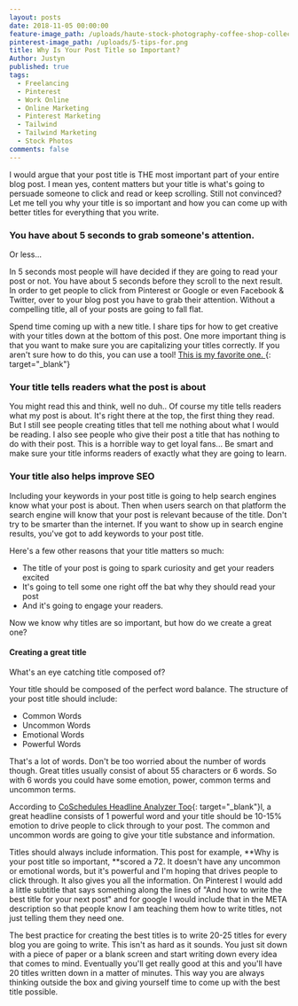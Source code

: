 ```yaml
---
layout: posts
date: 2018-11-05 00:00:00
feature-image_path: /uploads/haute-stock-photography-coffee-shop-collection-final-22.jpg
pinterest-image_path: /uploads/5-tips-for.png
title: Why Is Your Post Title so Important?
Author: Justyn
published: true
tags:
  - Freelancing
  - Pinterest
  - Work Online
  - Online Marketing
  - Pinterest Marketing
  - Tailwind
  - Tailwind Marketing
  - Stock Photos
comments: false
---
```


I would argue that your post title is THE most important part of your entire blog post. I mean yes, content matters but your title is what's going to persuade someone to click and read or keep scrolling. Still not convinced? Let me tell you why your title is so important and how you can come up with better titles for everything that you write.&nbsp;

### You have about 5 seconds to grab someone's attention.&nbsp;

Or less...

In 5 seconds most people will have decided if they are going to read your post or not. You have about 5 seconds before they scroll to the next result. In order to get people to click from Pinterest or Google or even Facebook & Twitter, over to your blog post you have to grab their attention. Without a compelling title, all of your posts are going to fall flat.&nbsp;

Spend time coming up with a new title. I share tips for how to get creative with your titles down at the bottom of this post. One more important thing is that you want to make sure you are capitalizing your titles correctly. If you aren't sure how to do this, you can use a tool! [This is my favorite one.&nbsp;](https://capitalizemytitle.com){: target="_blank"}

### Your title tells readers what the post is about

You might read this and think, well no duh.. Of course my title tells readers what my post is about. It's right there at the top, the first thing they read. But I still see people creating titles that tell me nothing about what I would be reading. I also see people who give their post a title that has nothing to do with their post. This is a horrible way to get loyal fans... Be smart and make sure your title informs readers of exactly what they are going to learn.&nbsp;

### Your title also helps improve SEO

Including your keywords in your post title is going to help search engines know what your post is about. Then when users search on that platform the search engine will know that your post is relevant because of the title. Don't try to be smarter than the internet. If you want to show up in search engine results, you've got to add keywords to your post title.&nbsp;

Here's a few other reasons that your title matters so much:&nbsp;

* The title of your post is going to spark curiosity and get your readers excited&nbsp;
* It's going to tell some one right off the bat why they should read your post
* And it's going to engage your readers.&nbsp;

Now we know why titles are so important, but how do we create a great one?

#### Creating a great title

What's an eye catching title composed of?&nbsp;

Your title should be composed of the perfect word balance. The structure of your post title should include:

* Common Words
* Uncommon Words
* Emotional Words
* Powerful Words

That's a lot of words. Don't be too worried about the number of words though. Great titles usually consist of about 55 characters or 6 words. So with 6 words you could have some emotion, power, common terms and uncommon terms.&nbsp;

According to [CoSchedules Headline Analyzer Too](https://coschedule.com/headline-analyzer){: target="_blank"}l, a great headline consists of 1 powerful word and your title should be 10-15% emotion to drive people to click through to your post. The common and uncommon words are going to give your title substance and information.&nbsp;

Titles should always include information. This post for example,&nbsp;**Why is your post title so important,&nbsp;**scored a 72. It doesn't have any uncommon or emotional words, but it's powerful and I'm hoping that drives people to click through. It also gives you all the information. On Pinterest I would add a little subtitle that says something along the lines of "And how to write the best title for your next post" and for google I would include that in the META description so that people know I am teaching them how to write titles, not just telling them they need one.&nbsp;

The best practice for creating the best titles is to write 20-25 titles for every blog you are going to write. This isn't as hard as it sounds. You just sit down with a piece of paper or a blank screen and start writing down every idea that comes to mind. Eventually you'll get really good at this and you'll have 20 titles written down in a matter of minutes. This way you are always thinking outside the box and giving yourself time to come up with the best title possible.&nbsp;

&nbsp;